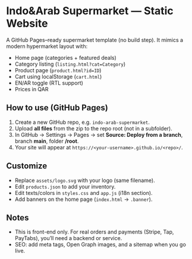 # Indo&Arab Supermarket — Static Website

A GitHub Pages–ready supermarket template (no build step).
It mimics a modern hypermarket layout with:
- Home page (categories + featured deals)
- Category listing (`listing.html?cat=Category`)
- Product page (`product.html?id=ID`)
- Cart using localStorage (`cart.html`)
- EN/AR toggle (RTL support)
- Prices in QAR

## How to use (GitHub Pages)
1. Create a new GitHub repo, e.g. `indo-arab-supermarket`.
2. Upload **all files** from the zip to the repo root (not in a subfolder).
3. In GitHub → Settings → Pages → set **Source: Deploy from a branch**, branch **main**, folder **/root**.
4. Your site will appear at `https://<your-username>.github.io/<repo>/`.

## Customize
- Replace `assets/logo.svg` with your logo (same filename).
- Edit `products.json` to add your inventory.
- Edit texts/colors in `styles.css` and `app.js` (i18n section).
- Add banners on the home page (`index.html` → `.banner`).

## Notes
- This is front-end only. For real orders and payments (Stripe, Tap, PayTabs), you’ll need a backend or service.
- SEO: add meta tags, Open Graph images, and a sitemap when you go live.
